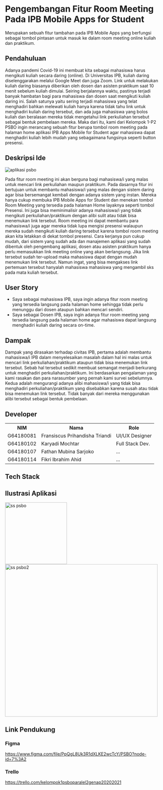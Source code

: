 # Pengembangan Fitur Room Meeting Pada IPB Mobile Apps for Student
Merupakan sebuah fitur tambahan pada IPB Mobile Apps yang berfungsi sebagai tombol pintasan untuk masuk ke dalam room meeting online kuliah dan praktikum.

## Pendahuluan
Adanya pandemi Covid-19 ini membuat kita sebagai mahasiswa harus mengikuti kuliah secara daring (online). Di Universitas IPB, kuliah daring diselenggarakan melalui Google Meet dan juga Zoom. Link untuk melakukan kuliah daring biasanya diberikan oleh dosen dan asisten praktikum saat 10 menit sebelum kuliah dimulai. Seiring berjalannya waktu, pastinya terjadi banyak hambatan bagi para mahasiswa dan dosen saat mengikuti kuliah daring ini. Salah satunya yaitu sering terjadi mahasiswa yang telat menghadiri bahkan melewati kuliah hanya karena tidak tahu link untuk menghadiri kuliah daring tersebut, dan ada juga mahasiswa yang bolos kuliah dan beralasan mereka tidak mengetahui link perkuliahan tersebut sebagai bentuk pembelaan mereka. Maka dari itu, kami dari Kelompok 1-P2 PSBO ingin merancang sebuah fitur berupa tombol room meeting pada halaman home aplikasi IPB Apps Mobile for Student agar mahasiswa dapat menghadiri kuliah lebih mudah yang sebagaimana fungsinya seperti button presensi.

## Deskripsi Ide
![aplikasi psbo](https://user-images.githubusercontent.com/60084283/119640435-ceb4b380-be42-11eb-998d-5e4779adc971.png)

Pada fitur room meeting ini akan berguna bagi mahasiswa/i yang malas untuk mencari link perkuliahan maupun praktikum. Pada dasarnya fitur ini bertujuan untuk membantu mahasiswa/i yang malas dengan sistem daring agar bisa bersemangat kembali dengan adanya sistem yang instan. Mereka hanya cukup membuka IPB Mobile Apps for Student dan menekan tombol Room Meeting yang tersedia pada halaman Home layaknya seperti tombol Presensi. Ini juga bisa meminimalisir adanya mahasiswa/i yang tidak mengikuti perkuliahan/praktikum dengan alibi sulit atau tidak bisa menemukan link tersebut. Room meeting ini dapat membantu para mahasiswa/i juga agar mereka tidak lupa mengisi presensi walaupun mereka sudah mengikuti kuliah daring tersebut karena tombol room meeting akan kita letakkan di dekat tombol presensi.
Cara kerjanya pun cukup mudah, dari sistem yang sudah ada dan manajemen aplikasi yang sudah dibentuk oleh pengembang aplikasi, dosen atau asisten praktikum hanya perlu memasukkan link meeting online yang akan berlangsung. Jika link tersebut sudah ter-upload maka mahasiswa dapat dengan mudah menemukan link tersebut. Namun ingat, yang bisa mengakses link pertemuan tersebut hanyalah mahasiswa mahasiswa yang mengambil sks pada mata kuliah tersebut.

## User Story 
- Saya sebagai mahasiswa IPB, saya ingin adanya fitur room meeting yang tersedia langsung pada halaman home sehingga tidak perlu menunggu dari dosen ataupun bahkan mencari sendiri.
- Saya sebagai Dosen IPB, saya ingin  adanya fitur room meeting yang tersedia langsung pada halaman home agar mahasiswa dapat langsung menghadiri kuliah daring secara on-time.

## Dampak
Dampak yang dirasakan terhadap civitas IPB, pertama adalah membantu mahasiswa/i IPB dalam menyelesaikan masalah dalam hal ini malas untuk mencari link perkuliahan/praktikum ataupun tidak bisa menemukan link tersebut. Sebab hal tersebut sedikit membuat semangat menjadi berkurang untuk menghadiri perkuliahan/praktikum. Ini berdasarkan pengalaman yang kami rasakan dan para narasumber yang pernah kami survei sebelumnya. Kedua adalah mengurangi adanya alibi mahasiswa/i yang tidak bisa menghadiri perkuliahan/praktikum yang disebabkan karena susah atau tidak bisa menemukan link tersebut. Tidak banyak dari mereka menggunakan alibi tersebut sebagai bentuk pembelaan.

## Developer
<table>
  <th>
    NIM
  </th>
  <th>
    Nama
  </th>
  <th>
    Role
  </th>
  <tr>
    <td>
      G64180081
    </td>
    <td>
      Fransiscus Prihandisha Triandi
    </td>
    <td>
      UI/UX Designer
  </tr>
  <tr>
    <td>
      G64180102
    </td>
    <td>
      Karyadi Mochtar
    </td>
    <td>
      Full Stack Dev.
  </tr>
  <tr>
    <td>
      G64180107
    </td>
    <td>
      Fathan Mubina Sarjoko
    </td>
    <td>
      ...
    </tr>
    <tr>
      <td>
      G64180114
    </td>
    <td>
    	Fikri Ibrahim Ahid
    </td>
    <td>
      ...
</table>

## Tech Stack
  
  
## Ilustrasi Aplikasi
<img width="203" alt="ss psbo" src="https://user-images.githubusercontent.com/60084283/119315016-92951d80-bc9f-11eb-8ade-8377de8958de.png">
<img width="501" alt="ss psbo2" src="https://user-images.githubusercontent.com/60084283/119315119-b6f0fa00-bc9f-11eb-88c8-667a54cc8640.png">

## Link Pendukung 
### Figma
 https://www.figma.com/file/PpQgL8Uk3R1dXLKE2wcTcY/PSBO?node-id=7%3A2
  
### Trello
 https://trello.com/kelompok1psboparalel2genap20202021
 
